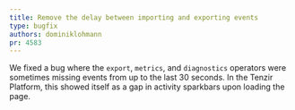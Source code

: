 ```yaml
---
title: Remove the delay between importing and exporting events
type: bugfix
authors: dominiklohmann
pr: 4583
---
```


We fixed a bug where the `export`, `metrics`, and `diagnostics` operators were
sometimes missing events from up to the last 30 seconds. In the Tenzir Platform,
this showed itself as a gap in activity sparkbars upon loading the page.
